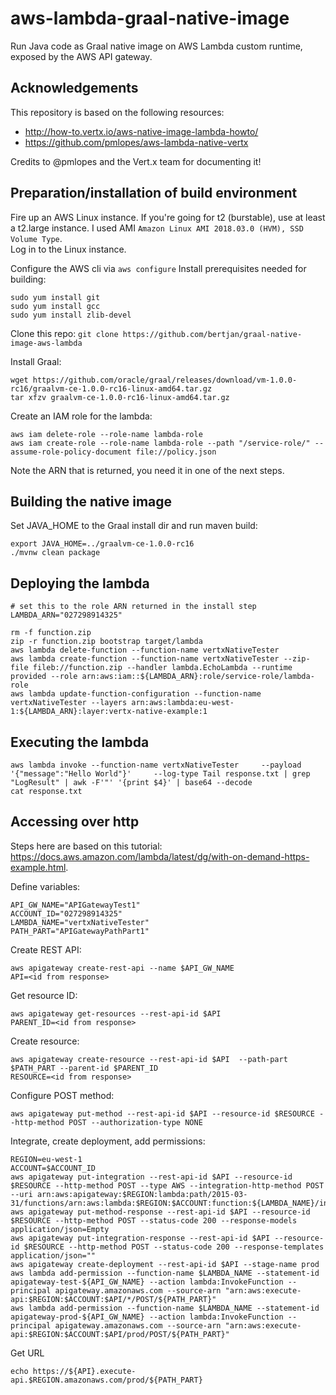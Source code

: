 # aws-lambda-graal-native-image
Run Java code as Graal native image on AWS Lambda custom runtime, exposed by the AWS API gateway.

Acknowledgements
---
This repository is based on the following resources:
- http://how-to.vertx.io/aws-native-image-lambda-howto/  
- https://github.com/pmlopes/aws-lambda-native-vertx

Credits to @pmlopes and the Vert.x team for documenting it!

Preparation/installation of build environment
---
Fire up an AWS Linux instance. If you're going for t2 (burstable), use at least a t2.large instance.
I used AMI `Amazon Linux AMI 2018.03.0 (HVM), SSD Volume Type`.  
Log in to the Linux instance.

Configure the AWS cli via `aws configure`
Install prerequisites needed for building:
```
sudo yum install git
sudo yum install gcc
sudo yum install zlib-devel
```

Clone this repo:
`git clone https://github.com/bertjan/graal-native-image-aws-lambda`

Install Graal:
```
wget https://github.com/oracle/graal/releases/download/vm-1.0.0-rc16/graalvm-ce-1.0.0-rc16-linux-amd64.tar.gz
tar xfzv graalvm-ce-1.0.0-rc16-linux-amd64.tar.gz
```

Create an IAM role for the lambda:
``` 
aws iam delete-role --role-name lambda-role
aws iam create-role --role-name lambda-role --path "/service-role/" --assume-role-policy-document file://policy.json
```

Note the ARN that is returned, you need it in one of the next steps.


Building the native image
---
Set JAVA_HOME to the Graal install dir and run maven build:
```
export JAVA_HOME=../graalvm-ce-1.0.0-rc16
./mvnw clean package
```

Deploying the lambda
---
```
# set this to the role ARN returned in the install step
LAMBDA_ARN="027298914325"

rm -f function.zip
zip -r function.zip bootstrap target/lambda
aws lambda delete-function --function-name vertxNativeTester
aws lambda create-function --function-name vertxNativeTester --zip-file fileb://function.zip --handler lambda.EchoLambda --runtime provided --role arn:aws:iam::${LAMBDA_ARN}:role/service-role/lambda-role
aws lambda update-function-configuration --function-name vertxNativeTester --layers arn:aws:lambda:eu-west-1:${LAMBDA_ARN}:layer:vertx-native-example:1
```
 

Executing the lambda
---
```
aws lambda invoke --function-name vertxNativeTester     --payload '{"message":"Hello World"}'     --log-type Tail response.txt | grep "LogResult" | awk -F'"' '{print $4}' | base64 --decode
cat response.txt
```


Accessing over http
---
Steps here are based on this tutorial: https://docs.aws.amazon.com/lambda/latest/dg/with-on-demand-https-example.html.

Define variables:
```
API_GW_NAME="APIGatewayTest1"
ACCOUNT_ID="027298914325"
LAMBDA_NAME="vertxNativeTester"
PATH_PART="APIGatewayPathPart1"
```

Create REST API:
```
aws apigateway create-rest-api --name $API_GW_NAME
API=<id from response>
```

Get resource ID:
```
aws apigateway get-resources --rest-api-id $API
PARENT_ID=<id from response>
```

Create resource:
```
aws apigateway create-resource --rest-api-id $API  --path-part $PATH_PART --parent-id $PARENT_ID
RESOURCE=<id from response>
```

Configure POST method:
```
aws apigateway put-method --rest-api-id $API --resource-id $RESOURCE --http-method POST --authorization-type NONE
```

Integrate, create deployment, add permissions:
```
REGION=eu-west-1
ACCOUNT=$ACCOUNT_ID
aws apigateway put-integration --rest-api-id $API --resource-id $RESOURCE --http-method POST --type AWS --integration-http-method POST --uri arn:aws:apigateway:$REGION:lambda:path/2015-03-31/functions/arn:aws:lambda:$REGION:$ACCOUNT:function:${LAMBDA_NAME}/invocations
aws apigateway put-method-response --rest-api-id $API --resource-id $RESOURCE --http-method POST --status-code 200 --response-models application/json=Empty
aws apigateway put-integration-response --rest-api-id $API --resource-id $RESOURCE --http-method POST --status-code 200 --response-templates application/json=""
aws apigateway create-deployment --rest-api-id $API --stage-name prod
aws lambda add-permission --function-name $LAMBDA_NAME --statement-id apigateway-test-${API_GW_NAME} --action lambda:InvokeFunction --principal apigateway.amazonaws.com --source-arn "arn:aws:execute-api:$REGION:$ACCOUNT:$API/*/POST/${PATH_PART}"
aws lambda add-permission --function-name $LAMBDA_NAME --statement-id apigateway-prod-${API_GW_NAME} --action lambda:InvokeFunction --principal apigateway.amazonaws.com --source-arn "arn:aws:execute-api:$REGION:$ACCOUNT:$API/prod/POST/${PATH_PART}"
```

Get URL
```
echo https://${API}.execute-api.$REGION.amazonaws.com/prod/${PATH_PART}
```
